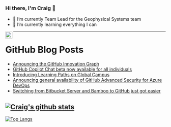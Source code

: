 ### Hi there, I'm Craig 👋

<!--
**CraigTeelFugro/CraigTeelFugro** is a ✨ _special_ ✨ repository because its `README.md` (this file) appears on your GitHub profile.

Here are some ideas to get you started:
-->

- 🔭 I’m currently Team Lead for the Geophysical Systems team
- 🌱 I’m currently learning everything I can

[<img align="left" alt="Craig Teel | LinkedIn" width="22px" src="https://cdn.jsdelivr.net/npm/simple-icons@v3/icons/linkedin.svg" />][linkedin]

---

# GitHub Blog Posts

<!-- BLOG-POST-LIST:START -->
- [Announcing the GitHub Innovation Graph](https://github.blog/2023-09-21-announcing-the-github-innovation-graph/)
- [GitHub Copilot Chat beta now available for all individuals](https://github.blog/2023-09-20-github-copilot-chat-beta-now-available-for-all-individuals/)
- [Introducing Learning Paths on Global Campus](https://github.blog/2023-09-20-introducing-learning-paths-on-global-campus/)
- [Announcing general availability of GitHub Advanced Security for Azure DevOps](https://github.blog/2023-09-20-announcing-general-availability-of-github-advanced-security-for-azure-devops/)
- [Switching from Bitbucket Server and Bamboo to GitHub just got easier](https://github.blog/2023-09-18-switching-from-bitbucket-server-and-bamboo-to-github-just-got-easier/)
<!-- BLOG-POST-LIST:END -->

## [![Craig's github stats](https://github-readme-stats.vercel.app/api?username=craigteelfugro&show_icons=true&theme=radical)](https://github.com/anuraghazra/github-readme-stats)


[linkedin]: https://linkedin.com/in/craig-teel-b8786771
[![Top Langs](https://github-readme-stats.vercel.app/api/top-langs/?username=craigteelfugro&layout=compact)](https://github.com/anuraghazra/github-readme-stats)
